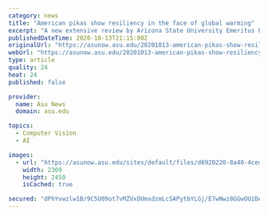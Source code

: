 ```yaml
---
category: news
title: "American pikas show resiliency in the face of global warming"
excerpt: "A new extensive review by Arizona State University Emeritus Professor Andrew Smith, published in the October issue of the Journal of Mammalogy, finds that the American pika is far more resilient in the face of warm temperatures than previously believed."
publishedDateTime: 2020-10-13T21:15:00Z
originalUrl: "https://asunow.asu.edu/20201013-american-pikas-show-resiliency-face-global-warming"
webUrl: "https://asunow.asu.edu/20201013-american-pikas-show-resiliency-face-global-warming"
type: article
quality: 24
heat: 24
published: false

provider:
  name: Asu News
  domain: asu.edu

topics:
  - Computer Vision
  - AI

images:
  - url: "https://asunow.asu.edu/sites/default/files/d6920220-8a40-4ced-9f5a-77546640ed8f_1_201_a_0.jpeg"
    width: 2309
    height: 2450
    isCached: true

secured: "dPhYvwzlw1B/9C5U09ot7vMZVxOUmxdzmLcSAPytbYLGj/E7wNwz8GGwOUiDA9dQptw9rhLv/3DZFms/Th2dAqnuTL9Vq/Lk0zTlo+A1DjaUvBW+tw+pHWDNPJXqlsCNkuQsLjfIWd7G0MvtNITWmZaA45U36eTWXxWVjLvbwNND3ro6wfR8N4qSD2BAnt6nggxaKysUElqomjZE0dPo+E5/XisJKU9QPiNCdXNldcsnJnwr24O/58QSwRb7YSwKqIS3IUbmGPMaPLS3tu8u/uZ7kk5OxvpoAqyHpSW8V7IQmDnZzuoQBu3uW2tEvCy4APl7d0YHpsRe69ZqKQYO5/AN0IQ9o4yomRxS/mZ+4p8=;JYWAOYbvAA8bK5gD8Vlphw=="
---
```


